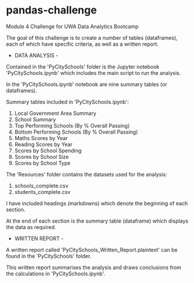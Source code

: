 # pandas-challenge
Module 4 Challenge for UWA Data Analytics Bootcamp

The goal of this challenge is to create a number of tables (dataframes), each of which have specific criteria, as well as a written report.

- DATA ANALYSIS - 

Contained in the 'PyCitySchools' folder is the Jupyter notebook 'PyCitySchools.ipynb' which includes the main script to run the analysis.

In the 'PyCitySchools.ipynb' notebook are nine summary tables (or dataframes).

Summary tables included in 'PyCitySchools.ipynb':
1. Local Government Area Summary
2. School Summary
3. Top Performing Schools (By % Overall Passing)
4. Bottom Performing Schools (By % Overall Passing)
5. Maths Scores by Year
6. Reading Scores by Year
7. Scores by School Spending
8. Scores by School Size
9. Scores by School Type

The 'Resources' folder contains the datasets used for the analysis:
1. schools_complete.csv
2. students_complete.csv

I have included headings (markdowns) which denote the beginning of each section.

At the end of each section is the summary table (dataframe) which displays the data as required.

- WRITTEN REPORT -

A written report called 'PyCitySchools_Written_Report.plaintext' can be found in the 'PyCitySchools' folder.

This written report summarises the analysis and draws conclusions from the calculations in 'PyCitySchools.ipynb'.

